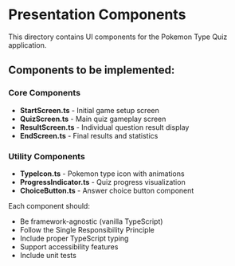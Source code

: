 # Presentation Components

This directory contains UI components for the Pokemon Type Quiz application.

## Components to be implemented:

### Core Components
- **StartScreen.ts** - Initial game setup screen
- **QuizScreen.ts** - Main quiz gameplay screen
- **ResultScreen.ts** - Individual question result display
- **EndScreen.ts** - Final results and statistics

### Utility Components
- **TypeIcon.ts** - Pokemon type icon with animations
- **ProgressIndicator.ts** - Quiz progress visualization
- **ChoiceButton.ts** - Answer choice button component

Each component should:
- Be framework-agnostic (vanilla TypeScript)
- Follow the Single Responsibility Principle
- Include proper TypeScript typing
- Support accessibility features
- Include unit tests